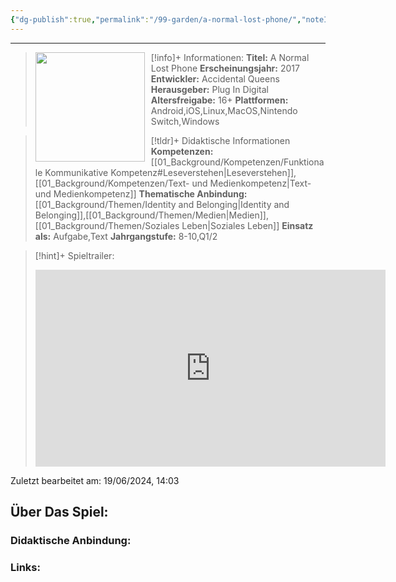 ```yaml
---
{"dg-publish":true,"permalink":"/99-garden/a-normal-lost-phone/","noteIcon":"1"}
---
```


---
>[!info]+ Informationen:
><img src="https://images.igdb.com/igdb/image/upload/t_cover_big/co2kfs.webp" style="float:left;height:175px;padding-right:10px">**Titel:** A Normal Lost Phone
>**Erscheinungsjahr:** 2017
>**Entwickler:** Accidental Queens
>**Herausgeber:** Plug In Digital
>**Altersfreigabe:** 16+
>**Plattformen:** Android,iOS,Linux,MacOS,Nintendo Switch,Windows

>[!tldr]+ Didaktische Informationen
>**Kompetenzen:** [[01_Background/Kompetenzen/Funktionale Kommunikative Kompetenz#Leseverstehen\|Leseverstehen]],[[01_Background/Kompetenzen/Text- und Medienkompetenz\|Text- und Medienkompetenz]]
>**Thematische Anbindung:** [[01_Background/Themen/Identity and Belonging\|Identity and Belonging]],[[01_Background/Themen/Medien\|Medien]],[[01_Background/Themen/Soziales Leben\|Soziales Leben]]
>**Einsatz als:** Aufgabe,Text
>**Jahrgangstufe:** 8-10,Q1/2

>[!hint]+ Spieltrailer:
><iframe width="560" height="315" src="https://www.youtube.com/embed/Fx98oCmyxMc?si=N-RmL7bvVZoaEu3_" title="YouTube video player" frameborder="0" allow="accelerometer; autoplay; clipboard-write; encrypted-media; gyroscope; picture-in-picture; web-share" referrerpolicy="strict-origin-when-cross-origin" allowfullscreen></iframe>

Zuletzt bearbeitet am: 19/06/2024, 14:03
## Über Das Spiel:

### Didaktische Anbindung:

### Links:


